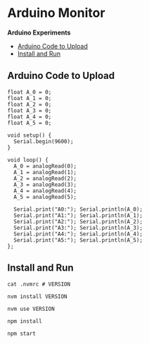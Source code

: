 # Arduino Monitor

**Arduino Experiments**

* [Arduino Code to Upload](#arduino-code-to-upload)
* [Install and Run](#install-and-run)


## Arduino Code to Upload
```c_cpp
float A_0 = 0;
float A_1 = 0;
float A_2 = 0;
float A_3 = 0;
float A_4 = 0;
float A_5 = 0;

void setup() {
  Serial.begin(9600);
}

void loop() {
  A_0 = analogRead(0);
  A_1 = analogRead(1);
  A_2 = analogRead(2);
  A_3 = analogRead(3);
  A_4 = analogRead(4);
  A_5 = analogRead(5);
    
  Serial.print("A0:"); Serial.println(A_0);
  Serial.print("A1:"); Serial.println(A_1);
  Serial.print("A2:"); Serial.println(A_2);
  Serial.print("A3:"); Serial.println(A_3);
  Serial.print("A4:"); Serial.println(A_4);
  Serial.print("A5:"); Serial.println(A_5);
};
```

## Install and Run

```
cat .nvmrc # VERSION

nvm install VERSION

nvm use VERSION

npm install

npm start
```
